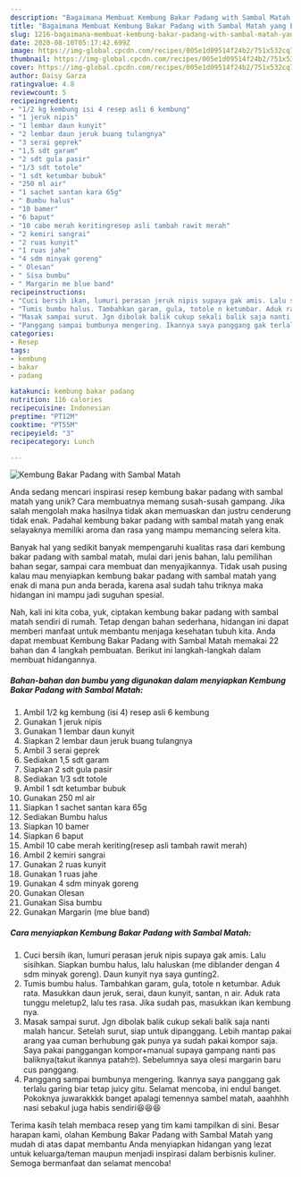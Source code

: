 ```yaml
---
description: "Bagaimana Membuat Kembung Bakar Padang with Sambal Matah yang Enak"
title: "Bagaimana Membuat Kembung Bakar Padang with Sambal Matah yang Enak"
slug: 1216-bagaimana-membuat-kembung-bakar-padang-with-sambal-matah-yang-enak
date: 2020-08-10T05:17:42.699Z
image: https://img-global.cpcdn.com/recipes/005e1d09514f24b2/751x532cq70/kembung-bakar-padang-with-sambal-matah-foto-resep-utama.jpg
thumbnail: https://img-global.cpcdn.com/recipes/005e1d09514f24b2/751x532cq70/kembung-bakar-padang-with-sambal-matah-foto-resep-utama.jpg
cover: https://img-global.cpcdn.com/recipes/005e1d09514f24b2/751x532cq70/kembung-bakar-padang-with-sambal-matah-foto-resep-utama.jpg
author: Daisy Garza
ratingvalue: 4.8
reviewcount: 5
recipeingredient:
- "1/2 kg kembung isi 4 resep asli 6 kembung"
- "1 jeruk nipis"
- "1 lembar daun kunyit"
- "2 lembar daun jeruk buang tulangnya"
- "3 serai geprek"
- "1,5 sdt garam"
- "2 sdt gula pasir"
- "1/3 sdt totole"
- "1 sdt ketumbar bubuk"
- "250 ml air"
- "1 sachet santan kara 65g"
- " Bumbu halus"
- "10 bamer"
- "6 baput"
- "10 cabe merah keritingresep asli tambah rawit merah"
- "2 kemiri sangrai"
- "2 ruas kunyit"
- "1 ruas jahe"
- "4 sdm minyak goreng"
- " Olesan"
- " Sisa bumbu"
- " Margarin me blue band"
recipeinstructions:
- "Cuci bersih ikan, lumuri perasan jeruk nipis supaya gak amis. Lalu sisihkan. Siapkan bumbu halus, lalu haluskan (me diblander dengan 4 sdm minyak goreng). Daun kunyit nya saya gunting2."
- "Tumis bumbu halus. Tambahkan garam, gula, totole n ketumbar. Aduk rata. Masukkan daun jeruk, serai, daun kunyit, santan, n air. Aduk rata tunggu meletup2, lalu tes rasa. Jika sudah pas, masukkan ikan kembung nya."
- "Masak sampai surut. Jgn dibolak balik cukup sekali balik saja nanti malah hancur. Setelah surut, siap untuk dipanggang. Lebih mantap pakai arang yaa cuman berhubung gak punya ya sudah pakai kompor saja. Saya pakai panggangan kompor+manual supaya gampang nanti pas baliknya(takut ikannya patah🤓). Sebelumnya saya olesi margarin baru cus panggang."
- "Panggang sampai bumbunya mengering. Ikannya saya panggang gak terlalu garing biar tetap juicy gitu. Selamat mencoba, ini endul banget. Pokoknya juwarakkkk banget apalagi temennya sambel matah, aaahhhh nasi sebakul juga habis sendiri😆😆😆"
categories:
- Resep
tags:
- kembung
- bakar
- padang

katakunci: kembung bakar padang 
nutrition: 116 calories
recipecuisine: Indonesian
preptime: "PT12M"
cooktime: "PT55M"
recipeyield: "3"
recipecategory: Lunch

---
```



![Kembung Bakar Padang with Sambal Matah](https://img-global.cpcdn.com/recipes/005e1d09514f24b2/751x532cq70/kembung-bakar-padang-with-sambal-matah-foto-resep-utama.jpg)

Anda sedang mencari inspirasi resep kembung bakar padang with sambal matah yang unik? Cara membuatnya memang susah-susah gampang. Jika salah mengolah maka hasilnya tidak akan memuaskan dan justru cenderung tidak enak. Padahal kembung bakar padang with sambal matah yang enak selayaknya memiliki aroma dan rasa yang mampu memancing selera kita.

Banyak hal yang sedikit banyak mempengaruhi kualitas rasa dari kembung bakar padang with sambal matah, mulai dari jenis bahan, lalu pemilihan bahan segar, sampai cara membuat dan menyajikannya. Tidak usah pusing kalau mau menyiapkan kembung bakar padang with sambal matah yang enak di mana pun anda berada, karena asal sudah tahu triknya maka hidangan ini mampu jadi suguhan spesial.




Nah, kali ini kita coba, yuk, ciptakan kembung bakar padang with sambal matah sendiri di rumah. Tetap dengan bahan sederhana, hidangan ini dapat memberi manfaat untuk membantu menjaga kesehatan tubuh kita. Anda dapat membuat Kembung Bakar Padang with Sambal Matah memakai 22 bahan dan 4 langkah pembuatan. Berikut ini langkah-langkah dalam membuat hidangannya.

<!--inarticleads1-->

##### Bahan-bahan dan bumbu yang digunakan dalam menyiapkan Kembung Bakar Padang with Sambal Matah:

1. Ambil 1/2 kg kembung (isi 4) resep asli 6 kembung
1. Gunakan 1 jeruk nipis
1. Gunakan 1 lembar daun kunyit
1. Siapkan 2 lembar daun jeruk buang tulangnya
1. Ambil 3 serai geprek
1. Sediakan 1,5 sdt garam
1. Siapkan 2 sdt gula pasir
1. Sediakan 1/3 sdt totole
1. Ambil 1 sdt ketumbar bubuk
1. Gunakan 250 ml air
1. Siapkan 1 sachet santan kara 65g
1. Sediakan  Bumbu halus
1. Siapkan 10 bamer
1. Siapkan 6 baput
1. Ambil 10 cabe merah keriting(resep asli tambah rawit merah)
1. Ambil 2 kemiri sangrai
1. Gunakan 2 ruas kunyit
1. Gunakan 1 ruas jahe
1. Gunakan 4 sdm minyak goreng
1. Gunakan  Olesan
1. Gunakan  Sisa bumbu
1. Gunakan  Margarin (me blue band)




<!--inarticleads2-->

##### Cara menyiapkan Kembung Bakar Padang with Sambal Matah:

1. Cuci bersih ikan, lumuri perasan jeruk nipis supaya gak amis. Lalu sisihkan. Siapkan bumbu halus, lalu haluskan (me diblander dengan 4 sdm minyak goreng). Daun kunyit nya saya gunting2.
1. Tumis bumbu halus. Tambahkan garam, gula, totole n ketumbar. Aduk rata. Masukkan daun jeruk, serai, daun kunyit, santan, n air. Aduk rata tunggu meletup2, lalu tes rasa. Jika sudah pas, masukkan ikan kembung nya.
1. Masak sampai surut. Jgn dibolak balik cukup sekali balik saja nanti malah hancur. Setelah surut, siap untuk dipanggang. Lebih mantap pakai arang yaa cuman berhubung gak punya ya sudah pakai kompor saja. Saya pakai panggangan kompor+manual supaya gampang nanti pas baliknya(takut ikannya patah🤓). Sebelumnya saya olesi margarin baru cus panggang.
1. Panggang sampai bumbunya mengering. Ikannya saya panggang gak terlalu garing biar tetap juicy gitu. Selamat mencoba, ini endul banget. Pokoknya juwarakkkk banget apalagi temennya sambel matah, aaahhhh nasi sebakul juga habis sendiri😆😆😆




Terima kasih telah membaca resep yang tim kami tampilkan di sini. Besar harapan kami, olahan Kembung Bakar Padang with Sambal Matah yang mudah di atas dapat membantu Anda menyiapkan hidangan yang lezat untuk keluarga/teman maupun menjadi inspirasi dalam berbisnis kuliner. Semoga bermanfaat dan selamat mencoba!
